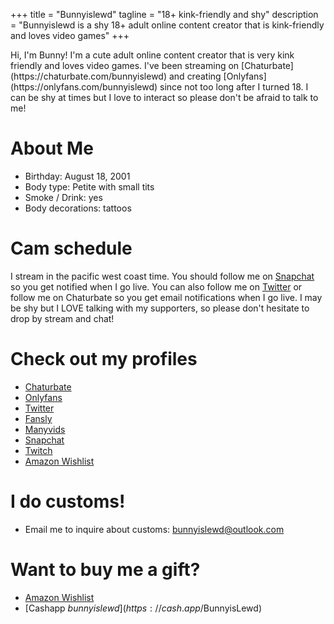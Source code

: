 +++
title = "Bunnyislewd"
tagline = "18+ kink-friendly and shy"
description = "Bunnyislewd is a shy 18+ adult online content creator that is kink-friendly and loves video games"
+++

<!-- <img src="images/bunnyislewd.jpg" alt="Bunny tongue out" width="200" height="200" /> --> Hi, I'm Bunny! I'm a cute adult online content creator that is very kink friendly and loves video games. I've been streaming on [Chaturbate](https://chaturbate.com/bunnyislewd) and creating [Onlyfans](https://onlyfans.com/bunnyislewd) since not too long after I turned 18. I can be shy at times but I love to interact so please don't be afraid to talk to me!


# About Me  

- Birthday: August 18, 2001
- Body type: Petite with small tits  
- Smoke / Drink: yes  
- Body decorations: tattoos


# Cam schedule  

I stream in the pacific west coast time. You should follow me on [Snapchat](https://snapchat.com/add/bunnyislewd) so you get notified when I go live. You can also follow me on [Twitter](https://twitter.com/bunnyislewd) or follow me on Chaturbate so you get email notifications when I go live. I may be shy but I LOVE talking with my supporters, so please don't hesitate to drop by stream and chat!  

# Check out my profiles  

- [Chaturbate](https://chaturbate.com/bunnyislewd/)  
- [Onlyfans](https://onlyfans.com/bunnyislewd)  
- [Twitter](https://twitter.com/bunnyislewd)  
- [Fansly](https://fansly.com/bunnyislewd)  
- [Manyvids](https://www.manyvids.com/Activity/bunnyislewd/1003105966/)  
- [Snapchat](https://snapchat.com/add/bunnyislewd)  
- [Twitch](https://twitch.tv/bunnyisgaming)  
- [Amazon Wishlist](https://www.amazon.com/hz/wishlist/ls/BK7MD246AJAV)  

# I do customs!  

- Email me to inquire about customs: bunnyislewd@outlook.com  

# Want to buy me a gift?  
- [Amazon Wishlist](https://www.amazon.com/hz/wishlist/ls/BK7MD246AJAV)  
- [Cashapp $bunnyislewd](https://cash.app/$BunnyisLewd)  
